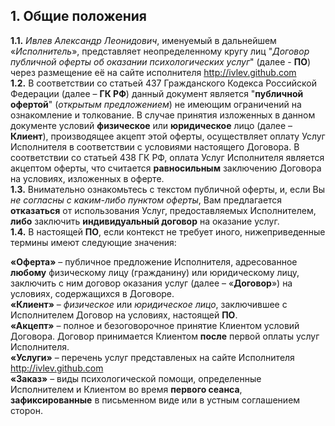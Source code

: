 ## 1. Общие положения

**1.1.** *Ивлев Александр Леонидович*, именуемый в дальнейшем «*Исполнитель*», представляет неопределенному кругу лиц "*Договор публичной оферты об оказании психологических услуг*" (далее - **ПО**) через размещение её  на сайте исполнителя http://ivlev.github.com  
**1.2.** В соответствии со статьей 437 Гражданского Кодекса Российской Федерации (далее – **ГК РФ**) данный документ является "**публичной офертой**" (*открытым предложением*) не имеющим ограничений на ознакомление и толкование. В случае принятия изложенных в данном документе условий **физическое** или **юридическое** лицо (далее – **Клиент**), производящее акцепт этой оферты, осуществляет оплату Услуг Исполнителя в соответствии с условиями настоящего Договора. В соответствии со статьей 438 ГК РФ, оплата Услуг Исполнителя является акцептом оферты, что считается **равносильным** заключению Договора на условиях, изложенных в оферте.  
**1.3.** Внимательно ознакомьтесь с текстом публичной оферты, и, если Вы *не согласны с каким-либо пунктом оферты*, Вам предлагается **отказаться** от использования Услуг, предоставляемых Исполнителем, **либо** заключить **индивидуальный договор** на оказание услуг.  
**1.4.** В настоящей **ПО**, если контекст не требует иного, нижеприведенные термины имеют следующие значения:

**«Оферта»** – публичное предложение Исполнителя, адресованное **любому** физическому лицу (гражданину) или юридическому лицу, заключить с ним договор оказания услуг (далее – «**Договор**») на условиях, содержащихся в Договоре.  
**«Клиент»** – *физическое* или *юридическое лицо*, заключившее с Исполнителем Договор на условиях, настоящей **ПО**.  
**«Акцепт»** – полное и безоговорочное принятие Клиентом условий Договора. Договор принимается Клиентом **после** первой оплаты услуг Исполнителя.  
**«Услуги»** – перечень услуг представленых на сайте Исполнителя http://ivlev.github.com  
**«Заказ»** – виды психологической помощи, определенные Исполнителем и Клиентом во время **первого сеанса**, **зафиксированные** в письменном виде или в устным соглашением сторон.
